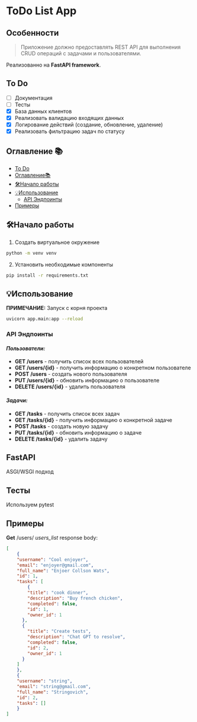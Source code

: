 # ToDo List App

## Особенности

>Приложение должно предоставлять REST API для выполнения CRUD операций с задачами и пользователями.

Реализованно на **FastAPI framework**.

## To Do

- [ ] Документация
- [ ] Тесты
- [x] База данных клиентов
- [x] Реализовать валидацию входящих данных
- [x] Логирование действий (создание, обновление, удаление)
- [x] Реализовать фильтрацию задач по статусу

## Оглавление 📚
- [To Do](#to-do)
- [Оглавление📚](#оглавление-)
- [🛠️Начало работы](#️начало-работы)
- [💡Использование](#использование)
    - [API Эндпоинты](#api-эндпоинты)
- [Примеры](#примеры)

## 🛠️Начало работы
1. Создать виртуальное окружение
```bash
python -m venv venv
```
2. Установить необходимые компоненты
```bash
pip install -r requirements.txt
```

## 💡Использование
**ПРИМЕЧАНИЕ:** Запуск с корня проекта
```bash
uvicorn app.main:app --reload
```

### API Эндпоинты

#### *Пользователи:*
- **GET /users** - получить список всех пользователей
- **GET /users/{id}** - получить информацию о конкретном пользователе
- **POST /users** - создать нового пользователя
- **PUT /users/{id}** - обновить информацию о пользователе
- **DELETE /users/{id}** - удалить пользователя

#### *Задачи:*
- **GET /tasks** - получить список всех задач
- **GET /tasks/{id}** - получить информацию о конкретной задаче
- **POST /tasks** - создать новую задачу
- **PUT /tasks/{id}** - обновить информацию о задаче
- **DELETE /tasks/{id}** - удалить задачу

## FastAPI

ASGI/WSGI подход

## Тесты 
Используем pytest

## Примеры

**Get** /users/ *users_list* response body:
```json
[
    {
    "username": "Cool enjoyer",
    "email": "enjoyer@gmail.com",
    "full_name": "Enjoer Collson Wats",
    "id": 1,
    "tasks": [
        {
        "title": "cook dinner",
        "description": "Buy french chicken",
        "completed": false,
        "id": 1,
        "owner_id": 1
      },
      {
        "title": "Create tests",
        "description": "Chat GPT to resolve",
        "completed": false,
        "id": 2,
        "owner_id": 1
      }
    ]
    },
    {
    "username": "string",
    "email": "string@gmail.com",
    "full_name": "Stringovich",
    "id": 2,
    "tasks": []
    }
]
``` 
